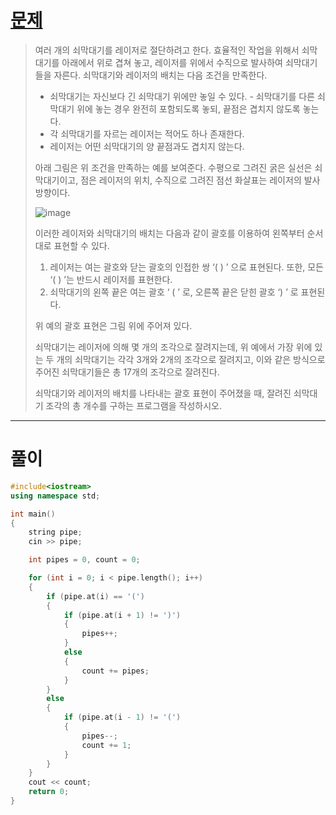 # [문제](https://www.acmicpc.net/problem/10799 "#10799번")
  
> 여러 개의 쇠막대기를 레이저로 절단하려고 한다. 효율적인 작업을 위해서 쇠막대기를 아래에서 위로 겹쳐 놓고, 레이저를 위에서 수직으로 발사하여 쇠막대기들을 자른다. 쇠막대기와 레이저의 배치는 다음 조건을 만족한다.
>
> - 쇠막대기는 자신보다 긴 쇠막대기 위에만 놓일 수 있다. - 쇠막대기를 다른 쇠막대기 위에 놓는 경우 완전히 포함되도록 놓되, 끝점은 겹치지 않도록 놓는다.
> - 각 쇠막대기를 자르는 레이저는 적어도 하나 존재한다.
> - 레이저는 어떤 쇠막대기의 양 끝점과도 겹치지 않는다.
> 
> 아래 그림은 위 조건을 만족하는 예를 보여준다. 수평으로 그려진 굵은 실선은 쇠막대기이고, 점은 레이저의 위치, 수직으로 그려진 점선 화살표는 레이저의 발사 방향이다.
> 
> ![image](https://onlinejudgeimages.s3-ap-northeast-1.amazonaws.com/problem/10799/1.png)
>
> 이러한 레이저와 쇠막대기의 배치는 다음과 같이 괄호를 이용하여 왼쪽부터 순서대로 표현할 수 있다.
> 
> 1. 레이저는 여는 괄호와 닫는 괄호의 인접한 쌍 ‘( ) ’ 으로 표현된다. 또한, 모든 ‘( ) ’는 반드시 레이저를 표현한다.
> 2. 쇠막대기의 왼쪽 끝은 여는 괄호 ‘ ( ’ 로, 오른쪽 끝은 닫힌 괄호 ‘) ’ 로 표현된다.
>
> 위 예의 괄호 표현은 그림 위에 주어져 있다.
> 
> 쇠막대기는 레이저에 의해 몇 개의 조각으로 잘려지는데, 위 예에서 가장 위에 있는 두 개의 쇠막대기는 각각 3개와 2개의 조각으로 잘려지고, 이와 같은 방식으로 주어진 쇠막대기들은 총 17개의 조각으로 잘려진다.
> 
> 쇠막대기와 레이저의 배치를 나타내는 괄호 표현이 주어졌을 때, 잘려진 쇠막대기 조각의 총 개수를 구하는 프로그램을 작성하시오.
<hr/>

# 풀이

```cpp
#include<iostream>
using namespace std;

int main()
{
    string pipe;
    cin >> pipe;

    int pipes = 0, count = 0;

    for (int i = 0; i < pipe.length(); i++)
    {
        if (pipe.at(i) == '(')
        {
            if (pipe.at(i + 1) != ')')
            {
                pipes++;
            }
            else
            {
                count += pipes;
            }
        }
        else
        {
            if (pipe.at(i - 1) != '(')
            {
                pipes--;
                count += 1;
            }
        }
    }
    cout << count;
    return 0;
}
```


